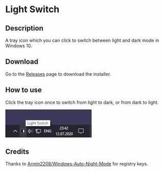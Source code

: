 ﻿# Light Switch

## Description

A tray icon which you can click to switch between light and dark mode in Windows 10.

## Download

Go to the [Releases](https://github.com/wireless-r/Light-Switch/releases) page to download the installer.

## How to use

Click the tray icon once to switch from light to dark, or from dark to light.

![Screenshot](Readme/Screenshot.jpg)

## Credits

Thanks to [Armin2208/Windows-Auto-Night-Mode](https://github.com/Armin2208/Windows-Auto-Night-Mode) for registry keys.